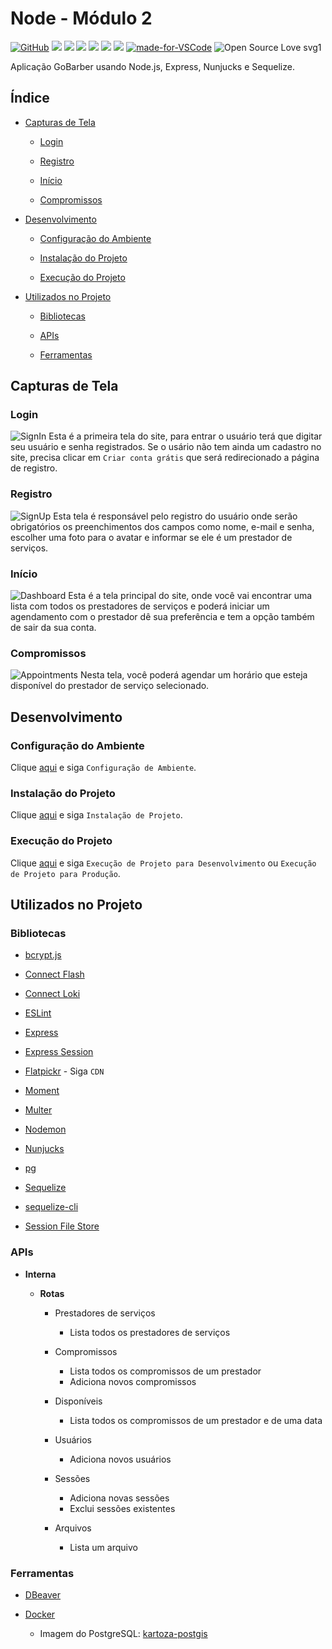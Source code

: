 # Node - Módulo 2

[![GitHub](https://img.shields.io/github/license/mashape/apistatus.svg)](https://github.com/osvaldokalvaitir/node-modulo2/blob/master/LICENSE)
![](https://img.shields.io/github/package-json/v/osvaldokalvaitir/node-modulo2.svg)
![](https://img.shields.io/github/last-commit/osvaldokalvaitir/node-modulo2.svg?color=red)
![](https://img.shields.io/github/languages/top/osvaldokalvaitir/node-modulo2.svg?color=yellow)
![](https://img.shields.io/github/languages/count/osvaldokalvaitir/node-modulo2.svg?color=lightgrey)
![](https://img.shields.io/github/languages/code-size/osvaldokalvaitir/node-modulo2.svg)
![](https://img.shields.io/github/repo-size/osvaldokalvaitir/node-modulo2.svg?color=blueviolet)
[![made-for-VSCode](https://img.shields.io/badge/Made%20for-VSCode-1f425f.svg)](https://code.visualstudio.com/)
![Open Source Love svg1](https://badges.frapsoft.com/os/v1/open-source.svg?v=103)

Aplicação GoBarber usando Node.js, Express, Nunjucks e Sequelize.

## Índice

- [Capturas de Tela](#capturas-de-tela)

  - [Login](#login)

  - [Registro](#registro)

  - [Início](#início)

  - [Compromissos](#compromissos)

- [Desenvolvimento](#desenvolvimento)

  - [Configuração do Ambiente](#configuração-do-ambiente)

  - [Instalação do Projeto](#instalação-do-projeto)

  - [Execução do Projeto](#execução-do-projeto)

- [Utilizados no Projeto](#utilizados-no-projeto)

  - [Bibliotecas](#bibliotecas)

  - [APIs](#apis)

  - [Ferramentas](#ferramentas)

## Capturas de Tela

### Login

![SignIn](/.github/assets/signin.png)
Esta é a primeira tela do site, para entrar o usuário terá que digitar seu usuário e senha registrados.
Se o usário não tem ainda um cadastro no site, precisa clicar em `Criar conta grátis` que será redirecionado a página de registro.

### Registro

![SignUp](/.github/assets/signup.png)
Esta tela é responsável pelo registro do usuário onde serão obrigatórios os preenchimentos dos campos como nome, e-mail e senha, escolher uma foto para o avatar e informar se ele é um prestador de serviços.

### Início

![Dashboard](/.github/assets/dashboard.png)
Esta é a tela principal do site, onde você vai encontrar uma lista com todos os prestadores de serviços e poderá iniciar um agendamento com o prestador dê sua preferência e tem a opção também de sair da sua conta.

### Compromissos

![Appointments](/.github/assets/appointments.png)
Nesta tela, você poderá agendar um horário que esteja disponível do prestador de serviço selecionado.

## Desenvolvimento

### Configuração do Ambiente

Clique [aqui](https://github.com/osvaldokalvaitir/projects-settings/blob/master/README.md) e siga `Configuração de Ambiente`.

### Instalação do Projeto

Clique [aqui](https://github.com/osvaldokalvaitir/projects-settings/blob/master/nodejs/nodejs.md) e siga `Instalação de Projeto`.

### Execução do Projeto

Clique [aqui](https://github.com/osvaldokalvaitir/projects-settings/blob/master/nodejs/nodejs.md) e siga `Execução de Projeto para Desenvolvimento` ou `Execução de Projeto para Produção`.

## Utilizados no Projeto

### Bibliotecas

- [bcrypt.js](https://github.com/osvaldokalvaitir/projects-settings/blob/master/nodejs/libs/bcryptjs.md)

- [Connect Flash](https://github.com/osvaldokalvaitir/projects-settings/blob/master/nodejs/libs/connect-flash.md)

- [Connect Loki](https://github.com/osvaldokalvaitir/projects-settings/blob/master/nodejs/libs/connect-loki.md)

- [ESLint](https://github.com/osvaldokalvaitir/projects-settings/blob/master/nodejs/libs/eslint.md)

- [Express](https://github.com/osvaldokalvaitir/projects-settings/blob/master/nodejs/libs/express.md)

- [Express Session](https://github.com/osvaldokalvaitir/projects-settings/blob/master/nodejs/libs/express-session.md)

- [Flatpickr](https://github.com/osvaldokalvaitir/projects-settings/blob/master/nodejs/libs/flatpickr.md) - Siga `CDN`

- [Moment](https://github.com/osvaldokalvaitir/projects-settings/blob/master/nodejs/libs/moment.md)

- [Multer](https://github.com/osvaldokalvaitir/projects-settings/blob/master/nodejs/libs/multer.md)

- [Nodemon](https://github.com/osvaldokalvaitir/projects-settings/blob/master/nodejs/libs/nodemon.md)

- [Nunjucks](https://github.com/osvaldokalvaitir/projects-settings/blob/master/nodejs/libs/nunjucks.md)

- [pg](https://github.com/osvaldokalvaitir/projects-settings/blob/master/nodejs/libs/pg.md)

- [Sequelize](https://github.com/osvaldokalvaitir/projects-settings/blob/master/nodejs/libs/sequelize.md)

- [sequelize-cli](https://github.com/osvaldokalvaitir/projects-settings/blob/master/nodejs/libs/sequelize-cli.md)

- [Session File Store](https://github.com/osvaldokalvaitir/projects-settings/blob/master/nodejs/libs/session-file-store.md)

### APIs

- **Interna**

  - **Rotas**

    - Prestadores de serviços

      - Lista todos os prestadores de serviços

    - Compromissos

      - Lista todos os compromissos de um prestador
      - Adiciona novos compromissos

    - Disponíveis

      - Lista todos os compromissos de um prestador e de uma data

    - Usuários

      - Adiciona novos usuários

    - Sessões

      - Adiciona novas sessões
      - Exclui sessões existentes

    - Arquivos

      - Lista um arquivo

### Ferramentas

- [DBeaver](https://github.com/osvaldokalvaitir/projects-settings/blob/master/database/dbeaver.md)

- [Docker](https://github.com/osvaldokalvaitir/projects-settings/blob/master/virtualization/docker/docker.md)

  - Imagem do PostgreSQL: [kartoza-postgis](https://github.com/osvaldokalvaitir/projects-settings/blob/master/virtualization/docker/images/kartoza-postgis.md)

